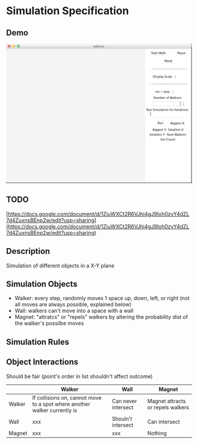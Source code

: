 # Simulation Specification

## Demo
<img src="demo/demo.gif" data-canonical-src="" width="600"  />

## TODO
[https://docs.google.com/document/d/1ZiuWXCt2R6VJhi4gJ9Ioh0zyY4dZL7d4ZuxnsBEnp2w/edit?usp=sharing](https://docs.google.com/document/d/1ZiuWXCt2R6VJhi4gJ9Ioh0zyY4dZL7d4ZuxnsBEnp2w/edit?usp=sharing)

## Description
Simulation of different objects in a X-Y plane

## Simulation Objects
- Walker: every step, randomly moves 1 space up, down, left, or right (not all moves are always possible, explained below)
- Wall: walkers can't move into a space with a wall
- Magnet: "attratcs" or "repels" walkers by altering the probability dist of the walker's possilbe moves


## Simulation Rules

## Object Interactions 
Should be fair (point's order in list shouldn't affect outcome)

|                              | Walker                      | Wall                      | Magnet                      |
|-----------------------------|-----------------------------|---------------------------|---------------------------  |
|     Walker                         | If collisions on, cannot move to a spot where another walker currently is | Can never intersect  | Magnet attracts or repels walkers |
|   Wall                           |   xxx                    |  Shouln't intersect                     | Can intersect                      |
|    Magnet                          |    xxx                   |    xxx                   |     Nothing                  |


